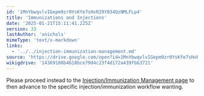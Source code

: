 ```yaml
---
id: '1MnYbwqvlvIGepm9zr0YsKfe7sHvR29Y034QzNMLFLp4'
title: 'Immunizations and Injections'
date: '2025-01-21T15:11:41.225Z'
version: 33
lastAuthor: 'anichols'
mimeType: 'text/x-markdown'
links:
  - '../../injection-immunization-management.md'
source: 'https://drive.google.com/open?id=1MnYbwqvlvIGepm9zr0YsKfe7sHvR29Y034QzNMLFLp4'
wikigdrive: '14369108b4618bce79d4c23f4d172a439fb63721'
---
```

Please proceed instead to the [Injection/Immunization Management page](../../injection-immunization-management.md) to then advance to the specific injection/immunization workflow wanting.

